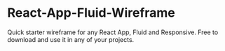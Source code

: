 # React-App-Fluid-Wireframe
Quick starter wireframe for any React App, Fluid and Responsive. Free to download and use it in any of your projects. 
